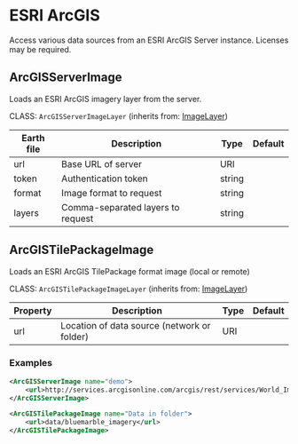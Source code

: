 # ESRI ArcGIS

Access various data sources from an ESRI ArcGIS Server instance. Licenses may be required.

## ArcGISServerImage
Loads an ESRI ArcGIS imagery layer from the server.

CLASS: `ArcGISServerImageLayer` (inherits from: [ImageLayer](image.md))

| Earth file | Description                       | Type   | Default |
| ---------- | --------------------------------- | ------ | ------- |
| url        | Base URL of server                | URI    |         |
| token      | Authentication token              | string |         |
| format     | Image format to request           | string |         |
| layers     | Comma-separated layers to request | string |         |

## ArcGISTilePackageImage

Loads an ESRI ArcGIS TilePackage format image (local or remote)

CLASS: `ArcGISTilePackageImageLayer` (inherits from: [ImageLayer](image.md))

| Property | Description                                 | Type | Default |
| ---------- | ------------------------------------------- | ---- | ------- |
| url        | Location of data source (network or folder) | URI  |         |

### Examples

```xml
<ArcGISServerImage name="demo">
    <url>http://services.arcgisonline.com/arcgis/rest/services/World_Imagery/MapServer/</url>
</ArcGISServerImage>
```

```xml
<ArcGISTilePackageImage name="Data in folder">
    <url>data/bluemarble_imagery</url>
</ArcGISTilePackageImage>
```

